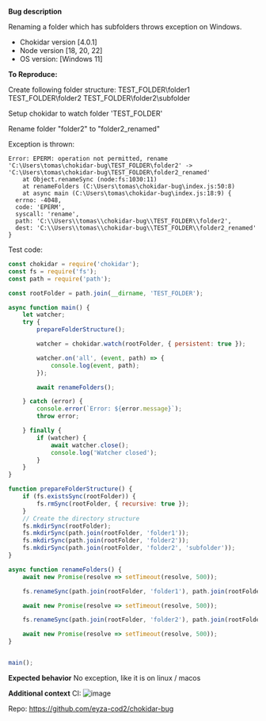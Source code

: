 **Bug description**

Renaming a folder which has subfolders throws exception on Windows.

 - Chokidar version [4.0.1]
 - Node version [18, 20, 22]
 - OS version: [Windows 11]

**To Reproduce:**

Create following folder structure:
TEST_FOLDER\folder1
TEST_FOLDER\folder2
TEST_FOLDER\folder2\subfolder

Setup chokidar to watch folder 'TEST_FOLDER'

Rename folder "folder2" to "folder2_renamed"

Exception is thrown:
````
Error: EPERM: operation not permitted, rename 'C:\Users\tomas\chokidar-bug\TEST_FOLDER\folder2' -> 'C:\Users\tomas\chokidar-bug\TEST_FOLDER\folder2_renamed'
    at Object.renameSync (node:fs:1030:11)
    at renameFolders (C:\Users\tomas\chokidar-bug\index.js:50:8)
    at async main (C:\Users\tomas\chokidar-bug\index.js:18:9) {
  errno: -4048,
  code: 'EPERM',
  syscall: 'rename',
  path: 'C:\\Users\\tomas\\chokidar-bug\\TEST_FOLDER\\folder2',
  dest: 'C:\\Users\\tomas\\chokidar-bug\\TEST_FOLDER\\folder2_renamed'
}
````

Test code:

```js
const chokidar = require('chokidar');
const fs = require('fs');
const path = require('path');

const rootFolder = path.join(__dirname, 'TEST_FOLDER');

async function main() {
    let watcher;
    try {
        prepareFolderStructure();

        watcher = chokidar.watch(rootFolder, { persistent: true });

        watcher.on('all', (event, path) => {
            console.log(event, path);
        });

        await renameFolders();

    } catch (error) {
        console.error(`Error: ${error.message}`);
        throw error;

    } finally {
        if (watcher) {
            await watcher.close();
            console.log('Watcher closed');
        }
    }
}

function prepareFolderStructure() {    
    if (fs.existsSync(rootFolder)) {
        fs.rmSync(rootFolder, { recursive: true });
    }
    // Create the directory structure
    fs.mkdirSync(rootFolder);
    fs.mkdirSync(path.join(rootFolder, 'folder1'));
    fs.mkdirSync(path.join(rootFolder, 'folder2'));
    fs.mkdirSync(path.join(rootFolder, 'folder2', 'subfolder'));
}

async function renameFolders() {
    await new Promise(resolve => setTimeout(resolve, 500));

    fs.renameSync(path.join(rootFolder, 'folder1'), path.join(rootFolder, 'folder1_renamed')); // Rename folder1 - OK

    await new Promise(resolve => setTimeout(resolve, 500));

    fs.renameSync(path.join(rootFolder, 'folder2'), path.join(rootFolder, 'folder2_renamed')); // Rename folder2 with subfolder - IT THROWS AN ERROR!

    await new Promise(resolve => setTimeout(resolve, 500));
}


main();
```

**Expected behavior**
No exception, like it is on linux / macos

**Additional context**
CI:
![image](https://github.com/user-attachments/assets/ba48be0b-a1fe-4b17-a6f5-c078e8c32f8a)

Repo:
https://github.com/eyza-cod2/chokidar-bug
